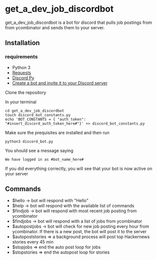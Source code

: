 # get_a_dev_job_discordbot

get_a_dev_job_discordbot is a bot for discord that pulls job postings from from ycombinator and sends them to your server.

## Installation

### requirements
  - Python 3
  - [Requests](https://requests.readthedocs.io/en/master/user/quickstart/#make-a-request)
  - [Discord Py](https://discordpy.readthedocs.io/en/latest/index.html)
  - [Create a bot and invite it to your Discord server](https://discordpy.readthedocs.io/en/latest/discord.html)
 
 Clone the repository

 In your terminal

    cd get_a_dev_job_discordbot
    touch discord_bot_constants.py
    echo 'BOT_CONSTANTS = { "auth_token": "#insert_discord_auth_token_here#"}' >> discord_bot_constants.py

Make sure the prequisites are installed and then run

    python3 discord_bot.py

You should see a message saying

    We have logged in as #bot_name_here#

If you did everything correctly, you will see that your bot is now active on your server

## Commands

  - $hello -> bot will respond with "Hello"
  - $help -> bot will respond with the available list of commands
  - $findjob -> bot will respond with most recent job posting from ycombinator
  - $findjobs -> bot will respond with a list of jobs from ycombinator
  - $autopostjobs -> bot will check for new job posting every hour from ycombinator. If there is a new post, the bot will post it to the server
  - $autopoststories => a background process will post top Hackernews stories every 45 min 
  - $stopjobs => end the auto post loop for jobs
  - $stopstories => end the autopost loop for stories 



   
   

